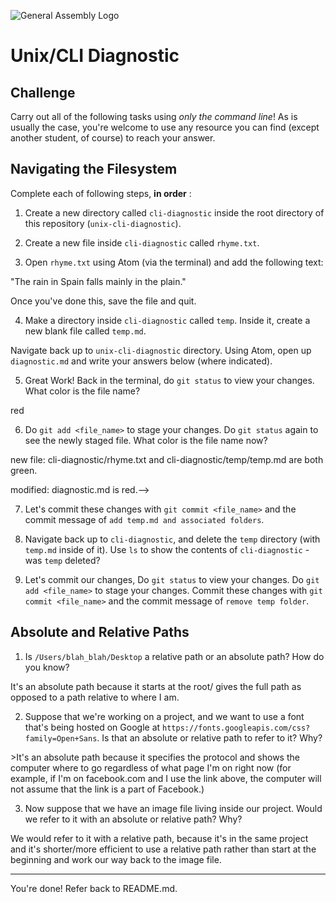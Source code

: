 ![General Assembly Logo](http://i.imgur.com/ke8USTq.png)

# Unix/CLI Diagnostic

## Challenge

Carry out all of the following tasks using _only the command line_! As is
usually the case, you're welcome to use any resource you can find (except
another student, of course) to reach your answer.

## Navigating the Filesystem

Complete each of following steps, **in order** :

1. Create a new directory called `cli-diagnostic` inside the root directory of
this repository (`unix-cli-diagnostic`).

2. Create a new file inside `cli-diagnostic` called `rhyme.txt`.

3. Open `rhyme.txt` using Atom (via the terminal) and add the following text:

 "The rain in Spain falls mainly in the plain."

 Once you've done this, save the file and quit.

4. Make a directory inside `cli-diagnostic` called `temp`. Inside it, create a new blank file called `temp.md`.

Navigate back up to `unix-cli-diagnostic` directory.
Using Atom, open up `diagnostic.md` and write your answers below (where indicated).

5. Great Work!  Back in the terminal, do  `git status` to view your changes.  What color is the file name?

 <!--Answer starts here-->
 red

 <!-- Answer Ends Here -->

6. Do `git add <file_name>`  to stage your changes.  Do `git status` again to see the newly staged file.  What color is the file name now?

 <!--Answer starts here-->new file: cli-diagnostic/rhyme.txt and cli-diagnostic/temp/temp.md are both green.
 modified: diagnostic.md is red.-->

 <!--Answer ends here-->

7. Let's commit these changes with `git commit <file_name>` and the commit message of `add temp.md and associated folders`.

8. Navigate back up to `cli-diagnostic`, and delete the `temp` directory (with `temp.md` inside of it). Use `ls` to show the contents of `cli-diagnostic` - was `temp` deleted?

9.  Let's commit our changes, Do  `git status` to view your changes.  Do `git add <file_name>`  to stage your changes.  Commit these changes with `git commit <file_name>` and the commit message of `remove temp folder`.

## Absolute and Relative Paths

1. Is `/Users/blah_blah/Desktop` a relative path or an absolute path? How do you know?

 <!--Answer starts here-->It's an absolute path because it starts at the root/ gives the full path as opposed to a path relative to where I am.

 <!-- Answer Ends Here -->

 2. Suppose that we're working on a project, and we want to use a font that's being hosted on Google at `https://fonts.googleapis.com/css?family=Open+Sans`. Is that an absolute or relative path to refer to it? Why?

 <!-- Answer starts here -->>It's an absolute path because it specifies the protocol and shows the computer where to go regardless of what page I'm on right now (for example, if I'm on facebook.com and I use the link above, the computer will not assume that the link is a part of Facebook.)

 <!-- Answer Ends Here -->

3. Now suppose that we have an image file living inside our project. Would we refer to it with an absolute or relative path? Why?

 <!-- Answer Starts Here -->
We would refer to it with a relative path, because it's in the same project and it's shorter/more efficient to use a relative path rather than start at the beginning and work our way back to the image file.
 <!-- Answer Ends Here -->

<hr>

You're done! Refer back to README.md.
